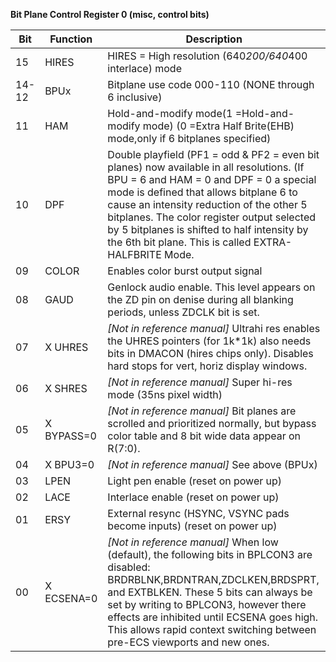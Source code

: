 **Bit Plane Control Register 0 (misc, control bits)**

|Bit| Function| Description  |
|---|---|---  |
|15| HIRES| HIRES = High resolution (640*200/640*400 interlace) mode  |
|14-12| BPUx| Bitplane use code 000-110 (NONE through 6 inclusive)  |
|11| HAM| Hold-and-modify mode(1 =Hold-and-modify mode) (0 =Extra Half Brite(EHB) mode,only if 6 bitplanes specified)  |
|10| DPF| Double playfield (PF1 = odd & PF2 = even bit planes) now available in all resolutions. (If BPU = 6 and HAM = 0 and DPF = 0 a special mode is defined that allows bitplane 6 to cause an intensity reduction of the other 5 bitplanes. The color register output selected by 5 bitplanes is shifted to half intensity by the 6th bit plane. This is called EXTRA-HALFBRITE Mode.  |
|09| COLOR| Enables color burst output signal  |
|08| GAUD| Genlock audio enable. This level appears on the ZD pin on denise during all blanking periods, unless ZDCLK bit is set.  |
|07| X UHRES| *[Not in reference manual]* Ultrahi res enables the UHRES pointers (for 1k*1k) also needs bits in DMACON (hires chips only). Disables hard stops for vert, horiz display windows.  |
|06| X SHRES| *[Not in reference manual]* Super hi-res mode (35ns pixel width)  |
|05| X BYPASS=0| *[Not in reference manual]* Bit planes are scrolled and prioritized normally, but bypass color table and 8 bit wide data appear on R(7:0).  |
|04| X BPU3=0| *[Not in reference manual]* See above (BPUx)  |
|03| LPEN| Light pen enable (reset on power up)  |
|02| LACE| Interlace enable (reset on power up)  |
|01| ERSY| External resync (HSYNC, VSYNC pads become inputs) (reset on power up)  |
|00| X ECSENA=0| *[Not in reference manual]* When low (default), the following bits in BPLCON3 are disabled: BRDRBLNK,BRDNTRAN,ZDCLKEN,BRDSPRT, and EXTBLKEN. These 5 bits can always be set by writing to BPLCON3, however there effects are inhibited until ECSENA goes high. This allows rapid context switching between pre-ECS viewports and new ones.|